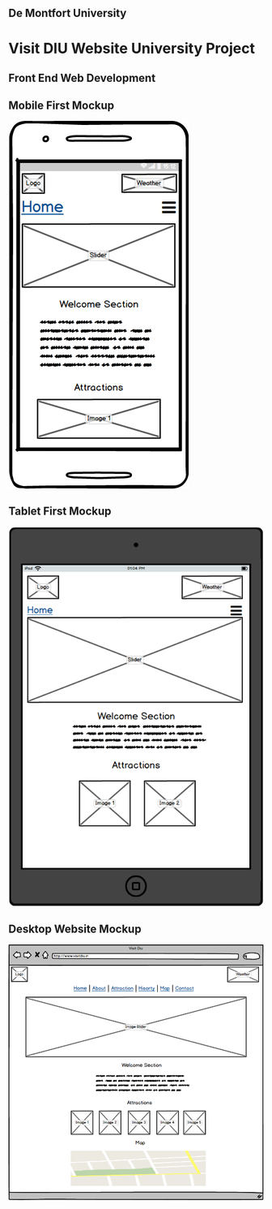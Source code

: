 ## De Montfort University

# **Visit DIU Website University Project**

## Front End Web Development

## Mobile First Mockup

![Mobile Design](/img/mobile-mockup.png)

## Tablet First Mockup

![Tablet Design](/img/tablet-mockup.png)

## Desktop Website Mockup

![Desktop Design](/img/desktop-mockup.png)